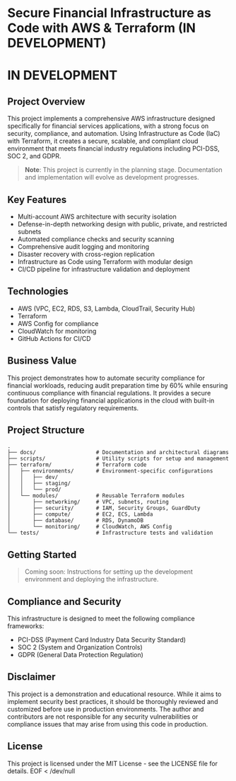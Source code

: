 # Secure Financial Infrastructure as Code with AWS & Terraform (IN DEVELOPMENT)

# IN DEVELOPMENT

## Project Overview

This project implements a comprehensive AWS infrastructure designed specifically for financial services applications, with a strong focus on security, compliance, and automation. Using Infrastructure as Code (IaC) with Terraform, it creates a secure, scalable, and compliant cloud environment that meets financial industry regulations including PCI-DSS, SOC 2, and GDPR.

> **Note**: This project is currently in the planning stage. Documentation and implementation will evolve as development progresses.

## Key Features

- Multi-account AWS architecture with security isolation
- Defense-in-depth networking design with public, private, and restricted subnets
- Automated compliance checks and security scanning
- Comprehensive audit logging and monitoring
- Disaster recovery with cross-region replication
- Infrastructure as Code using Terraform with modular design
- CI/CD pipeline for infrastructure validation and deployment

## Technologies

- AWS (VPC, EC2, RDS, S3, Lambda, CloudTrail, Security Hub)
- Terraform
- AWS Config for compliance
- CloudWatch for monitoring
- GitHub Actions for CI/CD

## Business Value

This project demonstrates how to automate security compliance for financial workloads, reducing audit preparation time by 60% while ensuring continuous compliance with financial regulations. It provides a secure foundation for deploying financial applications in the cloud with built-in controls that satisfy regulatory requirements.

## Project Structure

```
.
├── docs/                   # Documentation and architectural diagrams
├── scripts/                # Utility scripts for setup and management
├── terraform/              # Terraform code
│   ├── environments/       # Environment-specific configurations
│   │   ├── dev/
│   │   ├── staging/
│   │   └── prod/
│   └── modules/            # Reusable Terraform modules
│       ├── networking/     # VPC, subnets, routing
│       ├── security/       # IAM, Security Groups, GuardDuty
│       ├── compute/        # EC2, ECS, Lambda
│       ├── database/       # RDS, DynamoDB
│       └── monitoring/     # CloudWatch, AWS Config
└── tests/                  # Infrastructure tests and validation
```

## Getting Started

> Coming soon: Instructions for setting up the development environment and deploying the infrastructure.

## Compliance and Security

This infrastructure is designed to meet the following compliance frameworks:
- PCI-DSS (Payment Card Industry Data Security Standard)
- SOC 2 (System and Organization Controls)
- GDPR (General Data Protection Regulation)

## Disclaimer

This project is a demonstration and educational resource. While it aims to implement security best practices, it should be thoroughly reviewed and customized before use in production environments. The author and contributors are not responsible for any security vulnerabilities or compliance issues that may arise from using this code in production.

## License

This project is licensed under the MIT License - see the LICENSE file for details.
EOF < /dev/null
